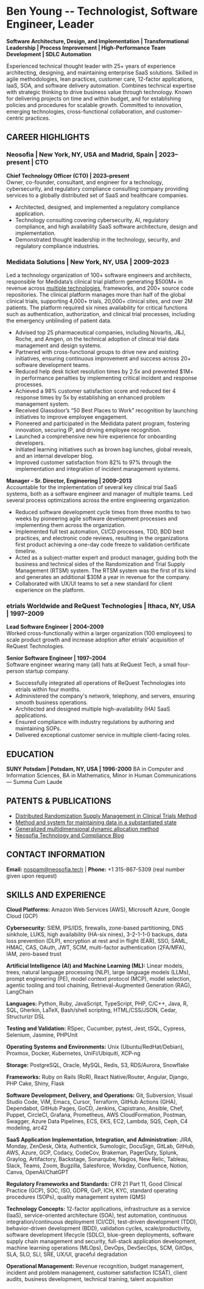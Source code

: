 # Ben Young -- Technologist, Software Engineer, Leader

**Software Architecture, Design, and Implementation | Transformational Leadership | Process Improvement | High-Performance Team Development | SDLC Automation**

Experienced technical thought leader with 25+ years of experience architecting, designing, and maintaining enterprise SaaS solutions. Skilled in agile methodologies, lean practices, customer care, 12-factor applications, IaaS, SOA, and software delivery automation. Combines technical expertise with strategic thinking to drive business value through technology. Known for delivering projects on time and within budget, and for establishing policies and procedures for scalable growth.  Committed to innovation, emerging technologies, cross-functional collaboration, and customer-centric practices.

## CAREER HIGHLIGHTS

### **Neosofia | New York, NY, USA and Madrid, Spain | 2023–present | CTO**

**Chief Technology Officer (CTO) | 2023–present**  
Owner, co-founder, consultant, and engineer for a technology, cybersecurity, and regulatory compliance consulting company providing services to a globally distributed set of SaaS and healthcare companies.

- Architected, designed, and implemented a regulatory compliance application.
- Technology consulting covering cybersecurity, AI, regulatory compliance, and high availability SaaS software architecture, design and implementation.
- Demonstrated thought leadership in the technology, security, and regulatory compliance industries.

### **Medidata Solutions | New York, NY, USA | 2009–2023**

Led a technology organization of 100+ software engineers and architects, responsible for Medidata’s clinical trial platform generating $500M+ in revenue across [multiple technologies](#skills-and-experience), frameworks, and 200+ source code repositories. The clinical platform manages more than half of the global clinical trials, supporting 4,000+ trials, 20,000+ clinical sites, and over 2M patients. The platform required six nines availability for critical functions such as authentication, authorization, and clinical trial processes, including the emergency unblinding of patient data.

- Advised top 25 pharmaceutical companies, including Novartis, J&J, Roche, and Amgen, on the technical adoption of clinical trial data management and design systems.
- Partnered with cross-functional groups to drive new and existing initiatives, ensuring continuous improvement and success across 20+ software development teams.
- Reduced help desk ticket resolution times by 2.5x and prevented $1M+ in performance penalties by implementing critical incident and response processes.
- Achieved a 98% customer satisfaction score and reduced tier 4 response times by 5x by establishing an enhanced problem management system.
- Received Glassdoor’s “50 Best Places to Work” recognition by launching initiatives to improve employee engagement.
- Pioneered and participated in the Medidata patent program, fostering innovation, securing IP, and driving employee recognition.
- Launched a comprehensive new hire experience for onboarding developers.
- Initiated learning initiatives such as brown bag lunches, global reveals, and an internal developer blog.
- Improved customer satisfaction from 82% to 97% through the implementation and integration of incident management systems.

**Manager – Sr. Director, Engineering | 2009–2013**  
Accountable for the implementation of several key clinical trial SaaS systems, both as a software engineer and manager of multiple teams. Led several process optimizations across the entire engineering organization.

- Reduced software development cycle times from three months to two weeks by pioneering agile software development processes and implementing them across the organization.
- Implemented full test automation, CI/CD processes, TDD, BDD best practices, and electronic code reviews, resulting in the organizations first product achieving a one-day code freeze to validation certificate timeline.
- Acted as a subject-matter expert and product manager, guiding both the business and technical sides of the Randomization and Trial Supply Management (RTSM) system. The RTSM system was the first of its kind and generates an additional $30M a year in revenue for the company.
- Collaborated with UX/UI teams to set a new standard for client experience on the platform.

### **etrials Worldwide and ReQuest Technologies | Ithaca, NY, USA | 1997–2009**

**Lead Software Engineer | 2004–2009**  
Worked cross-functionally within a larger organization (100 employees) to scale product growth and increase adoption after etrials' acquisition of ReQuest Technologies.

**Senior Software Engineer | 1997–2004**  
Software engineer wearing many (all) hats at ReQuest Tech, a small four-person startup company.
- Successfully integrated all operations of ReQuest Technologies into etrials within four months.
- Administered the company's network, telephony, and servers, ensuring smooth business operations.
- Architected and designed multiple high-availability (HA) SaaS applications.
- Ensured compliance with industry regulations by authoring and maintaining SOPs.
- Delivered exceptional customer service in multiple client-facing roles.

## EDUCATION

**SUNY Potsdam | Potsdam, NY, USA | 1996-2000** BA in Computer and Information Sciences, BA in Mathematics, Minor in Human Communications — Summa Cum Laude

## PATENTS & PUBLICATIONS
- [Distributed Randomization Supply Management in Clinical Trials Method](https://patents.google.com/patent/US20140229198A1/en)
- [Method and system for maintaining data in a substantiated state](https://patents.google.com/patent/CA2916696A1/sv)
- [Generalized multidimensional dynamic allocation method](https://pubmed.ncbi.nlm.nih.gov/22736449/)
- [Neosofia Technology and Compliance Blog](https://neosofia.tech/blog/)


## CONTACT INFORMATION

**Email:** nospam@neosofia.tech | **Phone:** +1 315-867-5309 (real number given upon request)

<div style="page-break-after: always;"></div>

## SKILLS AND EXPERIENCE

**Cloud Platforms:** Amazon Web Services (AWS), Microsoft Azure, Google Cloud (GCP)

**Cybersecurity:** SIEM, IPS/IDS, firewalls, zone-based partitioning, DNS sinkhole, LUKS, high availability (HA-six nines), 3-2-1-1-0 backups, data loss prevention (DLP), encryption at rest and in flight (EAR), SSO, SAML, HMAC, CAS, OAuth, JWT, SCIM, multi-factor authentication (2FA/MFA), IAM, zero-based trust

**Artificial Intelligence (AI) and Machine Learning (ML):** Linear models, trees, natural language processing (NLP), large language models (LLMs), prompt engineering (PE), model context protocol (MCP), model selection, agentic tooling and tool chaining, Retrieval-Augmented Generation (RAG), LangChain

**Languages:** Python, Ruby, JavaScript, TypeScript, PHP, C/C++, Java, R, SQL, Gherkin, LaTeX, Bash/shell scripting, HTML/CSS/JSON, Cedar, Structurizr DSL

**Testing and Validation:** RSpec, Cucumber, pytest, Jest, tSQL, Cypress, Selenium, Jasmine, PHPUnit
 
**Operating Systems and Environments:** Unix (Ubuntu/RedHat/Debian), Proxmox, Docker, Kubernetes, UniFi/Ubiquiti, XCP-ng

**Storage:** PostgreSQL, Oracle, MySQL, Redis, S3, RDS/Aurora, Snowflake

**Frameworks:** Ruby on Rails (RoR), React Native/Router, Angular, Django, PHP Cake, Shiny, Flask

**Software Development, Delivery, and Operations:** Git, Subversion, Visual Studio Code, ViM, Emacs, Cursor, Terraform, GitHub Actions (GHA), Dependabot, GitHub Pages, GoCD, Jenkins, Capistrano, Ansible, Chef, Puppet, CircleCI, Grafana, Prometheus, AWS CloudFormation, Postman, Swagger, Azure Data Pipelines, ECS, EKS, EC2, Lambda, SQS, Ceph, C4 modeling, arc42

**SaaS Application Implementation, Integration, and Administration:** JIRA, Monday, ZenDesk, Okta, Authentick, Sumologic, DocuSign, GitLab, GitHub, AWS, Azure, GCP, Codacy, CodeCov, Brakeman, PagerDuty, Splunk, Graylog, Artifactory, Backstage, Sonarqube, Nagios, New Relic, Tableau, Slack, Teams, Zoom, Bugzilla, Salesforce, Workday, Confluence, Notion, Canva, OpenAI/ChatGPT

**Regulatory Frameworks and Standards:** CFR 21 Part 11, Good Clinical Practice (GCP), SOC, ISO, GDPR, GxP, ICH, KYC, standard operating procedures (SOPs), quality management system (QMS)

**Technology Concepts:** 12-factor applications, infrastructure as a service (IaaS), service-oriented architecture (SOA), test automation, continuous integration/continuous deployment (CI/CD), test-driven development (TDD), behavior-driven development (BDD), validation cycles, scale/productivity, software development lifecycle (SDLC), blue-green deployments, software supply chain management and security, full-stack application development, machine learning operations (MLOps), DevOps, DevSecOps, SCM, GitOps, SLA, SLO, SLI, SRE, UX/UI, graceful degradation

**Operational Management:** Revenue recognition, budget management, incident and problem management, customer satisfaction (CSAT), client audits, business development, technical training, talent acquisition